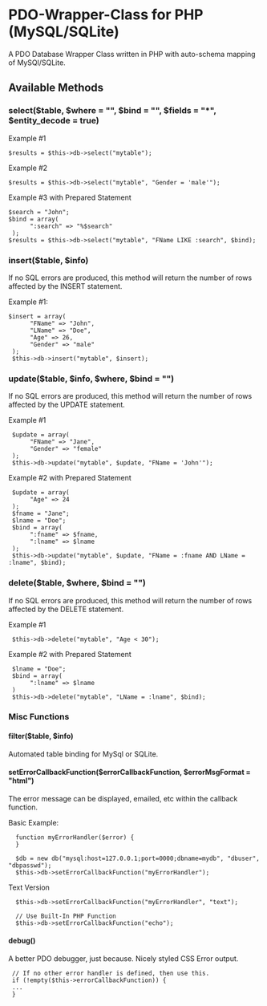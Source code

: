 # PDO-Wrapper-Class for PHP (MySQL/SQLite)
A PDO Database Wrapper Class written in PHP with auto-schema mapping of MySQl/SQLite.

## Available Methods

### select($table, $where = "", $bind = "", $fields = "*", $entity_decode = true)

Example #1
    
    $results = $this->db->select("mytable");

Example #2

    $results = $this->db->select("mytable", "Gender = 'male'");
    
Example #3 with Prepared Statement
    
    $search = "John";
    $bind = array(
          ":search" => "%$search"
     );
    $results = $this->db->select("mytable", "FName LIKE :search", $bind);

### insert($table, $info)

If no SQL errors are produced, this method will return the number of rows affected by the INSERT statement.

Example #1:

    $insert = array(
          "FName" => "John",
          "LName" => "Doe",
          "Age" => 26,
          "Gender" => "male"
     );
     $this->db->insert("mytable", $insert);
     
### update($table, $info, $where, $bind = "")

 If no SQL errors are produced, this method will return the number of rows affected by the UPDATE statement.

 Example #1
 
     $update = array(
          "FName" => "Jane",
          "Gender" => "female"
     );
     $this->db->update("mytable", $update, "FName = 'John'");
    
Example #2 with Prepared Statement

     $update = array(
          "Age" => 24
     );
     $fname = "Jane";
     $lname = "Doe";
     $bind = array(
          ":fname" => $fname,
          ":lname" => $lname
     );
     $this->db->update("mytable", $update, "FName = :fname AND LName = :lname", $bind);

### delete($table, $where, $bind = "")

If no SQL errors are produced, this method will return the number of rows affected by the DELETE statement.
     
Example #1

     $this->db->delete("mytable", "Age < 30");
    
Example #2 with Prepared Statement

     $lname = "Doe";
     $bind = array(
          ":lname" => $lname
     )
     $this->db->delete("mytable", "LName = :lname", $bind);
     
### Misc Functions

#### filter($table, $info)
Automated table binding for MySql or SQLite.

#### setErrorCallbackFunction($errorCallbackFunction, $errorMsgFormat = "html")

The error message can be displayed, emailed, etc within the callback function.
     
Basic Example:
     
      function myErrorHandler($error) {
      }
      
      $db = new db("mysql:host=127.0.0.1;port=0000;dbname=mydb", "dbuser", "dbpasswd");
      $this->db->setErrorCallbackFunction("myErrorHandler");
     
Text Version

      $this->db->setErrorCallbackFunction("myErrorHandler", "text");
      
      // Use Built-In PHP Function
      $this->db->setErrorCallbackFunction("echo");

#### debug()
A better PDO debugger, just because. Nicely styled CSS Error output.

     // If no other error handler is defined, then use this.
     if (!empty($this->errorCallbackFunction)) {
     ...
     }